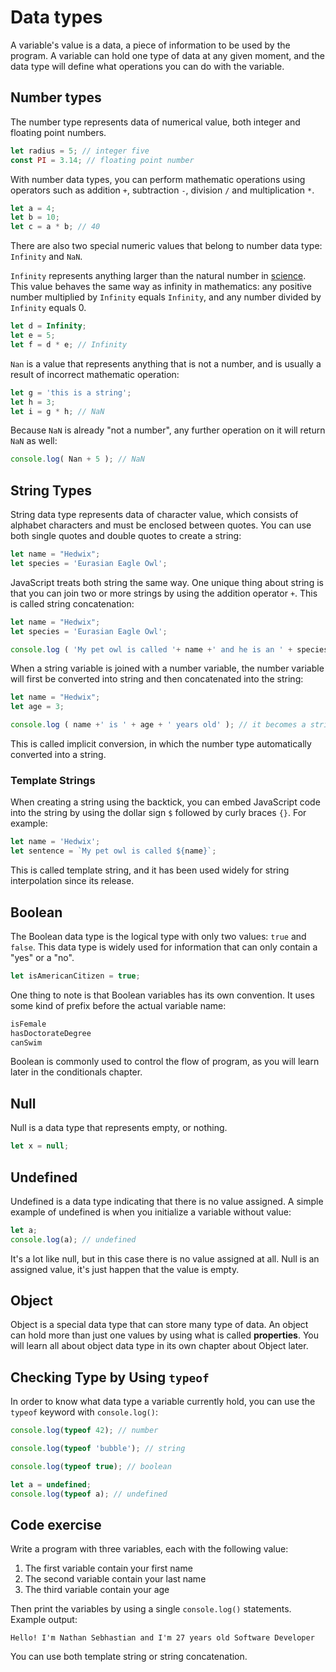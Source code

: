# Data types

A variable's value is a data, a piece of information to be used by the program. A variable can hold one type of data at any given moment, and the data type will define what operations you can do with the variable.

## Number types

The number type represents data of numerical value, both integer and floating point numbers.

```js
let radius = 5; // integer five
const PI = 3.14; // floating point number
```

With number data types, you can perform mathematic operations using operators such as addition `+`, subtraction `-`, division `/` and multiplication `*`.

```js
let a = 4;
let b = 10;
let c = a * b; // 40
```

There are also two special numeric values that belong to number data type: `Infinity` and `NaN`.

`Infinity` represents anything larger than the natural number in [science](https://en.wikipedia.org/wiki/Infinity). This value behaves the same way as infinity in mathematics: any positive number multiplied by `Infinity` equals `Infinity`, and any number divided by `Infinity` equals 0.

```js
let d = Infinity;
let e = 5;
let f = d * e; // Infinity
```

`Nan` is a value that represents anything that is not a number, and is usually a result of incorrect mathematic operation:

```js
let g = 'this is a string';
let h = 3;
let i = g * h; // NaN
```

Because `NaN` is already "not a number", any further operation on it will return `NaN` as well:

```js
console.log( Nan + 5 ); // NaN
```

## String Types

String data type represents data of character value, which consists of alphabet characters and must be enclosed between quotes. You can use both single quotes and double quotes to create a string:

```js
let name = "Hedwix";
let species = 'Eurasian Eagle Owl';
```

JavaScript treats both string the same way. One unique thing about string is that you can join two or more strings by using the addition operator `+`. This is called string concatenation:

```js
let name = "Hedwix";
let species = 'Eurasian Eagle Owl';

console.log ( 'My pet owl is called '+ name +' and he is an ' + species );
```

When a string variable is joined with a number variable, the number variable will first be converted into string and then concatenated into the string:

```js
let name = "Hedwix";
let age = 3;

console.log ( name +' is ' + age + ' years old' ); // it becomes a string
```

This is called implicit conversion, in which the number type automatically converted into a string.

### Template Strings

When creating a string using the backtick, you can embed JavaScript code into the string by using the dollar sign `$` followed by curly braces `{}`. For example:

```js
let name = 'Hedwix';
let sentence = `My pet owl is called ${name}`;
```

This is called template string, and it has been used widely for string interpolation since its release.

## Boolean

The Boolean data type is the logical type with only two values: `true` and `false`. This data type is widely used for information that can only contain a "yes" or a "no".

```js
let isAmericanCitizen = true;
```

One thing to note is that Boolean variables has its own convention. It uses some kind of prefix before the actual variable name:

```js
isFemale
hasDoctorateDegree
canSwim
```

Boolean is commonly used to control the flow of program, as you will learn later in the conditionals chapter.

## Null

Null is a data type that represents empty, or nothing.

```js
let x = null;
```

## Undefined

Undefined is a data type indicating that there is no value assigned. A simple example of undefined is when you initialize a variable without value:

```js
let a;
console.log(a); // undefined
```

It's a lot like null, but in this case there is no value assigned at all. Null is an assigned value, it's just happen that the value is empty.

## Object

Object is a special data type that can store many type of data. An object can hold more than just one values by using what is called **properties**. You will learn all about object data type in its own chapter about Object later.

## Checking Type by Using `typeof`

In order to know what data type a variable currently hold, you can use the `typeof` keyword with `console.log()`:

```js
console.log(typeof 42); // number

console.log(typeof 'bubble'); // string

console.log(typeof true); // boolean

let a = undefined;
console.log(typeof a); // undefined
```

## Code exercise

Write a program with three variables, each with the following value:

1. The first variable contain your first name
2. The second variable contain your last name
3. The third variable contain your age

Then print the variables by using a single `console.log()` statements. Example output:

```shell
Hello! I'm Nathan Sebhastian and I'm 27 years old Software Developer
```

You can use both template string or string concatenation.
